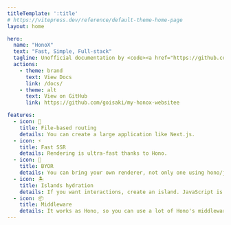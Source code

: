 ```yaml
---
titleTemplate: ':title'
# https://vitepress.dev/reference/default-theme-home-page
layout: home

hero:
  name: "HonoX"
  text: "Fast, Simple, Full-stack"
  tagline: Unofficial documentation by <code><a href="https://github.com/goisaki">@goisaki</a></code>
  actions:
    - theme: brand
      text: View Docs
      link: /docs/
    - theme: alt
      text: View on GitHub
      link: https://github.com/goisaki/my-honox-websitee

features:
  - icon: 📁
    title: File-based routing
    details: You can create a large application like Next.js.
  - icon: ⚡️
    title: Fast SSR
    details: Rendering is ultra-fast thanks to Hono.
  - icon: 👜
    title: BYOR
    details: You can bring your own renderer, not only one using hono/jsx.
  - icon: 🏝️
    title: Islands hydration
    details: If you want interactions, create an island. JavaScript is hydrated only for it.
  - icon: 📦
    title: Middleware
    details: It works as Hono, so you can use a lot of Hono's middleware.
---
```

